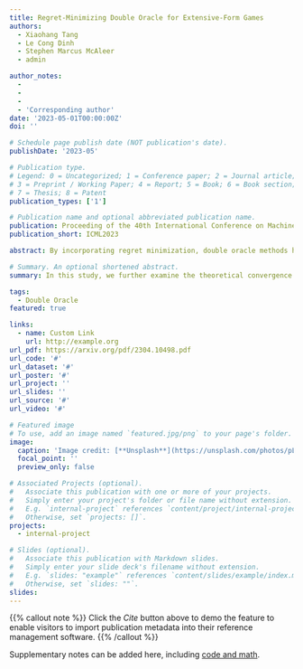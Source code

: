 ```yaml
---
title: Regret-Minimizing Double Oracle for Extensive-Form Games
authors:
  - Xiaohang Tang
  - Le Cong Dinh
  - Stephen Marcus McAleer
  - admin

author_notes:
  -
  -
  -
  - 'Corresponding author'
date: '2023-05-01T00:00:00Z'
doi: ''

# Schedule page publish date (NOT publication's date).
publishDate: '2023-05'

# Publication type.
# Legend: 0 = Uncategorized; 1 = Conference paper; 2 = Journal article;
# 3 = Preprint / Working Paper; 4 = Report; 5 = Book; 6 = Book section;
# 7 = Thesis; 8 = Patent
publication_types: ['1']

# Publication name and optional abbreviated publication name.
publication: Proceeding of the 40th International Conference on Machine Learning
publication_short: ICML2023

abstract: By incorporating regret minimization, double oracle methods have demonstrated rapid convergence to Nash Equilibrium (NE) in normal-form games and extensive-form games, through algorithms such as online double oracle (ODO) and extensive-form double oracle (XDO), respectively. In this study, we further examine the theoretical convergence rate and sample complexity of such regret minimization-based double oracle methods, utilizing a unified framework called RegretMinimizing Double Oracle. Based on this framework, we extend ODO to extensive-form games and determine its sample complexity. Moreover, we demonstrate that the sample complexity of XDO can be exponential in the number of information sets $|S|$, owing to the exponentially decaying stopping threshold of restricted games. To solve this problem, we propose the Periodic Double Oracle (PDO) method, which has the lowest sample complexity among regret minimization-based double oracle methods, being only polynomial in |S|. Empirical evaluations on multiple poker and board games show that PDO achieves significantly faster convergence than previous double oracle algorithms and reaches a competitive level with state-of-the-art regret minimization methods.

# Summary. An optional shortened abstract.
summary: In this study, we further examine the theoretical convergence rate and sample complexity of such regret minimization-based double oracle methods, utilizing a unified framework called RegretMinimizing Double Oracle.

tags:
  - Double Oracle
featured: true

links:
  - name: Custom Link
    url: http://example.org
url_pdf: https://arxiv.org/pdf/2304.10498.pdf
url_code: '#'
url_dataset: '#'
url_poster: '#'
url_project: ''
url_slides: ''
url_source: '#'
url_video: '#'

# Featured image
# To use, add an image named `featured.jpg/png` to your page's folder.
image:
  caption: 'Image credit: [**Unsplash**](https://unsplash.com/photos/pLCdAaMFLTE)'
  focal_point: ''
  preview_only: false

# Associated Projects (optional).
#   Associate this publication with one or more of your projects.
#   Simply enter your project's folder or file name without extension.
#   E.g. `internal-project` references `content/project/internal-project/index.md`.
#   Otherwise, set `projects: []`.
projects:
  - internal-project

# Slides (optional).
#   Associate this publication with Markdown slides.
#   Simply enter your slide deck's filename without extension.
#   E.g. `slides: "example"` references `content/slides/example/index.md`.
#   Otherwise, set `slides: ""`.
slides:
---
```


{{% callout note %}}
Click the _Cite_ button above to demo the feature to enable visitors to import publication metadata into their reference management software.
{{% /callout %}}

Supplementary notes can be added here, including [code and math](https://wowchemy.com/docs/content/writing-markdown-latex/).
